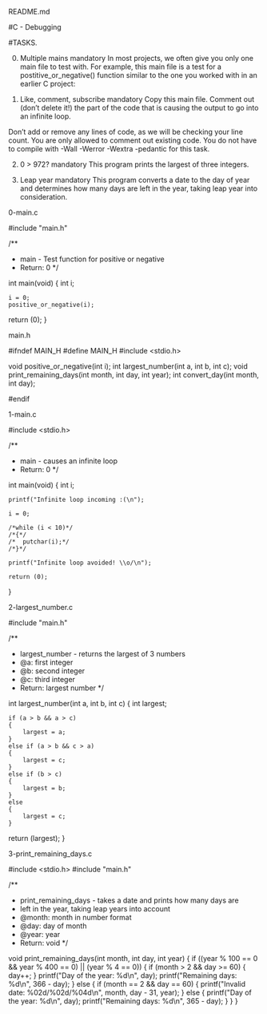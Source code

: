 README.md

#C - Debugging

#TASKS.

0. Multiple mains
mandatory
In most projects, we often give you only one main file to test with. For example, this main file is a test for a postitive_or_negative() function similar to the one you worked with in an earlier C project:

1. Like, comment, subscribe
mandatory
Copy this main file. Comment out (don’t delete it!) the part of the code that is causing the output to go into an infinite loop.

Don’t add or remove any lines of code, as we will be checking your line count. You are only allowed to comment out existing code.
You do not have to compile with -Wall -Werror -Wextra -pedantic for this task.

2. 0 > 972?
mandatory
This program prints the largest of three integers.

3. Leap year
mandatory
This program converts a date to the day of year and determines how many days are left in the year, taking leap year into consideration.



0-main.c

#include "main.h"

/**
 * main - Test function for positive or negative
 * Return: 0
 */

int main(void)
{
	int i;

	i = 0;
	positive_or_negative(i);

return (0);
}


main.h

#ifndef MAIN_H
#define MAIN_H
#include <stdio.h>

void positive_or_negative(int i);
int largest_number(int a, int b, int c);
void print_remaining_days(int month, int day, int year);
int convert_day(int month, int day);

#endif


1-main.c

#include <stdio.h>

/**
 * main - causes an infinite loop
 * Return: 0
 */

int main(void)
{
	int i;

	printf("Infinite loop incoming :(\n");

	i = 0;

	/*while (i < 10)*/
	/*{*/
	/*	putchar(i);*/
	/*}*/

	printf("Infinite loop avoided! \\o/\n");

	return (0);
}



2-largest_number.c

#include "main.h"

/**
 * largest_number - returns the largest of 3 numbers
 * @a: first integer
 * @b: second integer
 * @c: third integer
 * Return: largest number
 */

int largest_number(int a, int b, int c)
{
	int largest;

	if (a > b && a > c)
	{
		largest = a;
	}
	else if (a > b && c > a)
	{
		largest = c;
	}
	else if (b > c)
	{
		largest = b;
	}
	else
	{
		largest = c;
	}

return (largest);
}



3-print_remaining_days.c

#include <stdio.h>
#include "main.h"

/**
 * print_remaining_days - takes a date and prints how many days are
 * left in the year, taking leap years into account
 * @month: month in number format
 * @day: day of month
 * @year: year
 * Return: void
 */

void print_remaining_days(int month, int day, int year)
{
	if ((year % 100 == 0 && year % 400 == 0) || (year % 4 == 0))
	{
		if (month > 2 && day >= 60)
		{
			day++;
		}
		printf("Day of the year: %d\n", day);
		printf("Remaining days: %d\n", 366 - day);
	}
	else
	{
		if (month == 2 && day == 60)
		{
			printf("Invalid date: %02d/%02d/%04d\n", month, day - 31, year);
		}
		else
		{
			printf("Day of the year: %d\n", day);
			printf("Remaining days: %d\n", 365 - day);
		}
	}
}

































































